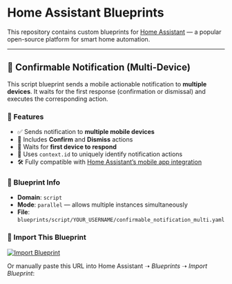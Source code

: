 # Home Assistant Blueprints

This repository contains custom blueprints for [Home Assistant](https://www.home-assistant.io/) — a popular open-source platform for smart home automation.

---

## 📲 Confirmable Notification (Multi-Device)

This script blueprint sends a mobile actionable notification to **multiple devices**. It waits for the first response (confirmation or dismissal) and executes the corresponding action.

### 🔧 Features

- ✅ Sends notification to **multiple mobile devices**
- 🔔 Includes **Confirm** and **Dismiss** actions
- 🔄 Waits for **first device to respond**
- 🧩 Uses `context.id` to uniquely identify notification actions
- 🛠 Fully compatible with [Home Assistant’s mobile app integration](https://companion.home-assistant.io/)

### 🧱 Blueprint Info

- **Domain**: `script`
- **Mode**: `parallel` — allows multiple instances simultaneously
- **File**: `blueprints/script/YOUR_USERNAME/confirmable_notification_multi.yaml`

### 🔗 Import This Blueprint

[![Import Blueprint](https://my.home-assistant.io/badges/blueprint_import.svg)](https://my.home-assistant.io/redirect/blueprint_import/?repository_url=https://github.com/YOUR_USERNAME/home-assistant-blueprints/blob/main/blueprints/script/YOUR_USERNAME/confirmable_notification_multi.yaml)

Or manually paste this URL into Home Assistant ➝ *Blueprints* ➝ *Import Blueprint*:

